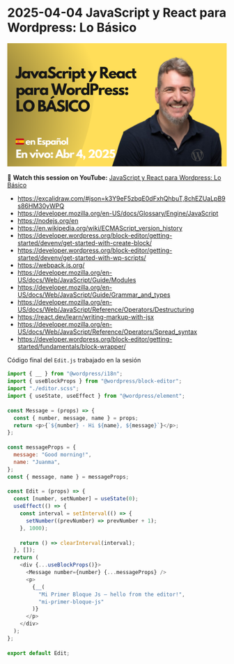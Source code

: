 # 2025-04-04 JavaScript y React para Wordpress: Lo Básico

[![](./thumbnail.png)](https://www.youtube.com/watch?v=vAyO9mQNzlU&t=6786s)

🎥 **Watch this session on YouTube:** [JavaScript y React para Wordpress: Lo Básico](https://www.youtube.com/watch?v=vAyO9mQNzlU&t=6786s)

- https://excalidraw.com/#json=k3Y9eF5zbqE0dFxhQhbuT,8chEZUaLpB9s86HM30yWPQ
- https://developer.mozilla.org/en-US/docs/Glossary/Engine/JavaScript
- https://nodejs.org/en
- https://en.wikipedia.org/wiki/ECMAScript_version_history
- https://developer.wordpress.org/block-editor/getting-started/devenv/get-started-with-create-block/
- https://developer.wordpress.org/block-editor/getting-started/devenv/get-started-with-wp-scripts/
- https://webpack.js.org/
- https://developer.mozilla.org/en-US/docs/Web/JavaScript/Guide/Modules
- https://developer.mozilla.org/en-US/docs/Web/JavaScript/Guide/Grammar_and_types
- https://developer.mozilla.org/en-US/docs/Web/JavaScript/Reference/Operators/Destructuring
- https://react.dev/learn/writing-markup-with-jsx
- https://developer.mozilla.org/en-US/docs/Web/JavaScript/Reference/Operators/Spread_syntax
- https://developer.wordpress.org/block-editor/getting-started/fundamentals/block-wrapper/

Código final del `Edit.js` trabajado en la sesión

```js
import { __ } from "@wordpress/i18n";
import { useBlockProps } from "@wordpress/block-editor";
import "./editor.scss";
import { useState, useEffect } from "@wordpress/element";

const Message = (props) => {
  const { number, message, name } = props;
  return <p>{`${number} - Hi ${name}, ${message}`}</p>;
};

const messageProps = {
  message: "Good morning!",
  name: "Juanma",
};
const { message, name } = messageProps;

const Edit = (props) => {
  const [number, setNumber] = useState(0);
  useEffect(() => {
    const interval = setInterval(() => {
      setNumber((prevNumber) => prevNumber + 1);
    }, 1000);

    return () => clearInterval(interval);
  }, []);
  return (
    <div {...useBlockProps()}>
      <Message number={number} {...messageProps} />
      <p>
        {__(
          "Mi Primer Bloque Js – hello from the editor!",
          "mi-primer-bloque-js"
        )}
      </p>
    </div>
  );
};

export default Edit;
```

